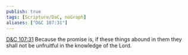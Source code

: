 ```yaml
---
publish: true
tags: [Scripture/DaC, noGraph]
aliases: ["D&C 107:31"]
---
```

[D&C 107:31](https://churchofjesuschrist.org/study/scriptures/dc-testament/dc/107?lang=eng&id=p31#p31) Because the promise is, if these things abound in them they shall not be unfruitful in the knowledge of the Lord.
